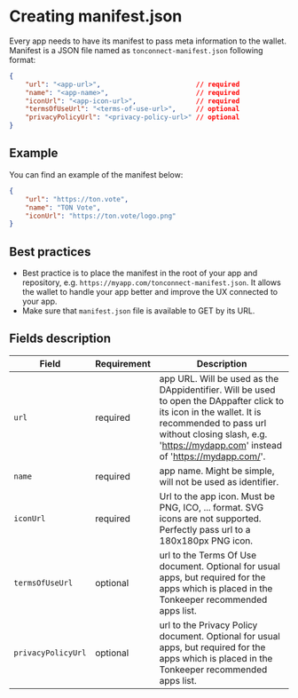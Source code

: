 
# Creating manifest.json

Every app needs to have its manifest to pass meta information to the wallet. Manifest is a JSON file named as `tonconnect-manifest.json` following format:

```json
{
    "url": "<app-url>",                        // required
    "name": "<app-name>",                      // required
    "iconUrl": "<app-icon-url>",               // required
    "termsOfUseUrl": "<terms-of-use-url>",     // optional
    "privacyPolicyUrl": "<privacy-policy-url>" // optional
}
```

## Example

You can find an example of the manifest below:

```json
{
    "url": "https://ton.vote",
    "name": "TON Vote",
    "iconUrl": "https://ton.vote/logo.png"
}
```
## Best practices

- Best practice is to place the manifest in the root of your app and repository, e.g. `https://myapp.com/tonconnect-manifest.json`. It allows the wallet to handle your app better and improve the UX connected to your app.
- Make sure that `manifest.json` file is available to GET by its URL.

## Fields description
|Field|Requirement|Description|
|---|---|---|
|`url` |required| app URL. Will be used as the DAppidentifier. Will be used to open the DAppafter click to its icon in the wallet. It is recommended to pass url without closing slash, e.g. 'https://mydapp.com' instead of 'https://mydapp.com/'.|
| `name`|required| app name. Might be simple, will not be used as identifier.|
| `iconUrl`| required | Url to the app icon. Must be PNG, ICO, ... format. SVG icons are not supported. Perfectly pass url to a 180x180px PNG icon.|
| `termsOfUseUrl` |optional| url to the Terms Of Use document. Optional for usual apps, but required for the apps which is placed in the Tonkeeper recommended apps list.|
| `privacyPolicyUrl` | optional | url to the Privacy Policy document. Optional for usual apps, but required for the apps which is placed in the Tonkeeper recommended apps list.|
